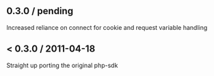 0.3.0 / pending
---------------

Increased reliance on connect for cookie and request variable handling

< 0.3.0 / 2011-04-18
--------------------

Straight up porting the original php-sdk
